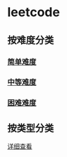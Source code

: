 # leetcode

## 按难度分类
### [简单难度](https://github.com/PENTONCOS/leetcode/tree/main/easy)
### [中等难度](https://github.com/PENTONCOS/leetcode/tree/main/medium)
### [困难难度](https://github.com/PENTONCOS/leetcode/tree/main/hard)

## 按类型分类
[详细查看](https://github.com/PENTONCOS/leetcode/tree/main/READMEType.md)

